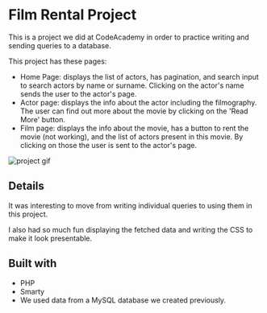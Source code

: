 # Film Rental Project

This is a project we did at CodeAcademy in order to practice writing and sending queries to a database.

This project has these pages:

- Home Page: displays the list of actors, has pagination, and search input to search actors by name or surname. Clicking on the actor's name sends the user to the actor's page.
- Actor page: displays the info about the actor including the filmography. The user can find out more about the movie by clicking on the 'Read More' button.
- Film page: displays the info about the movie, has a button to rent the movie (not working), and the list of actors present in this movie. By clicking on those the user is sent to the actor's page.

![project gif](https://github.com/ViktorijaMart/film-rental/blob/main/src/assets/gif/README_project.gif)

## Details

It was interesting to move from writing individual queries to using them in this project. 

I also had so much fun displaying the fetched data and writing the CSS to make it look presentable.

## Built with

- PHP
- Smarty
- We used data from a MySQL database we created previously.
